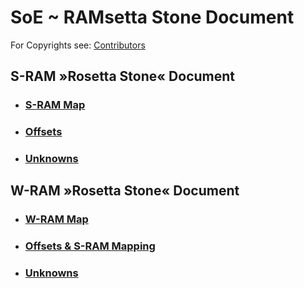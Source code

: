 ﻿# SoE ~ RAMsetta Stone Document

For Copyrights see:
[Contributors](Contributors.md)

## S-RAM »Rosetta Stone« Document 

* ### [S-RAM Map](SRAM.md)
* ### [Offsets](SRAM-Offsets.md)
* ### [Unknowns](SRAM-Unknowns.md)

## W-RAM »Rosetta Stone« Document 

* ### [W-RAM Map](WRAM.md)
* ### [Offsets & S-RAM Mapping](WRAM-Offsets.md)
* ### [Unknowns](WRAM-Unknowns.md)

